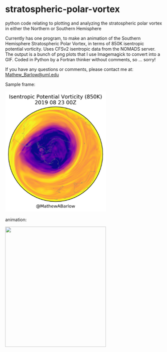 # stratospheric-polar-vortex
python code relating to plotting and analyzing the stratospheric polar vortex in either the Northern or Southern Hemisphere

Currently has one program, to make an animation of the Southern Hemisphere Stratospheric Polar Vortex, in terms of 850K isentropic potential vorticity. Uses CFSv2 isentropic data from the NOMADS server.  The output is a bunch of png plots that I use Imagemagick to convert into a GIF. Coded in Python by a Fortran thinker without comments, so ... sorry!

If you have any questions or comments, please contact me at: Mathew_Barlow@uml.edu

Sample frame:

<img src="hoo0000.png" width="322" height="383">

animation:

<img src="spv_sh.gif" width="322" height="383">
